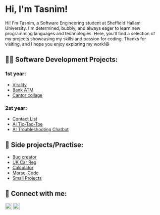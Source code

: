 <h1>Hi, I'm Tasnim!</h1>

Hi! I'm Tasnim, a Software Engineering student at Sheffield Hallam University. I'm determined, bubbly, and always eager to learn new programming languages and technologies. Here, you'll find a selection of my projects showcasing my skills and passion for coding. Thanks for visiting, and I hope you enjoy exploring my work!😆

<h2>👨‍💻 Software Development Projects:</h2>

<h3>1st year:</h3>

  - [Virality](https://github.com/tazzy118/Virality)
  - [Bank ATM](https://github.com/tazzy118/Bank-ATM)
  - [Cantor collage](https://github.com/tazzy118/Cantor-Collage)

  <h3>2st year:</h3>
  
  - [Contact List](https://github.com/tazzy118/Contact-List)
  - [AI Tic-Tac-Toe](https://github.com/tazzy118/AI-TicTacToe)
  - [AI Troubleshooting Chatbot](https://github.com/AlexDobson164/XLN-Group-B)

<h2>🌱 Side projects/Practise:</h2>

  - [Bug creator](https://github.com/tazzy118/Tab-bug)
  - [UK Car Reg](https://github.com/tazzy118/Car-Reg)
  - [Calculator](https://github.com/tazzy118/Calculator)
  - [Morse-Code](https://github.com/tazzy118/morse-code)
  - [Small Projects](https://github.com/tazzy118/Small-Projects)

<h2>🤳 Connect with me:</h2>


[<img align="left" alt="JoshMadakor | LinkedIn" width="22px" src="https://cdn.jsdelivr.net/npm/simple-icons@v3/icons/linkedin.svg" />][linkedin]
[<img align="left" alt="JoshMadakor | Instagram" width="22px" src="https://cdn.jsdelivr.net/npm/simple-icons@v3/icons/instagram.svg" />][instagram]

[instagram]: https://www.instagram.com/tazzyk118/
[linkedin]: https://www.linkedin.com/in/tasnim-b-907786302/

<!--

Here are some ideas to get you started:

- 🔭 I’m currently working on ...
- 🌱 I’m currently learning ...
- 👯 I’m looking to collaborate on ...
- 🤔 I’m looking for help with ...
- 💬 Ask me about ...
- 📫 How to reach me: ...
- ⚡ Fun fact: ...
-->

